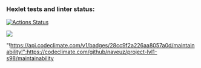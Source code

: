 ### Hexlet tests and linter status:
[![Actions Status](https://github.com/vetus-veteris/php-project-lvl1/workflows/hexlet-check/badge.svg)](https://github.com/vetus-veteris/php-project-lvl1/actions)

<a href="https://codeclimate.com/github/naveuz/project-lvl1-s98/maintainability"><img src="https://api.codeclimate.com/v1/badges/28cc9f2a226aa8057a0d/maintainability" /></a>

"!https://api.codeclimate.com/v1/badges/28cc9f2a226aa8057a0d/maintainability!":https://codeclimate.com/github/naveuz/project-lvl1-s98/maintainability